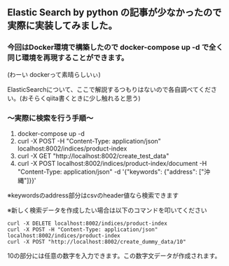 ## Elastic Search by python の記事が少なかったので実際に実装してみました。

### 今回はDocker環境で構築したので docker-compose up -d で全く同じ環境を再現することができます。

(わーい dockerって素晴らしいぃ)

ElasticSearchについて、ここで解説するつもりはないので各自調べてください。(おそらくqiita書くときに少し触れると思う)

### ～実際に検索を行う手順～

1. docker-compose up -d
2. curl -X POST -H "Content-Type: application/json" localhost:8002/indices/product-index
3. curl -X GET "http://localhost:8002/create_test_data"
4. curl -X POST localhost:8002/indices/product-index/document -H "Content-Type: application/json" -d '{"keywords": {"address": ["沖縄"]}}'

※keywordsのaddress部分はcsvのheader値なら検索できます

※新しく検索データを作成したい場合は以下のコマンドを叩いてください
```
curl -X DELETE localhost:8002/indices/product-index
curl -X POST -H "Content-Type: application/json" localhost:8002/indices/product-index
curl -X POST "http://localhost:8002/create_dummy_data/10"
```
10の部分には任意の数字を入力できます。この数字文データが作成されます。





